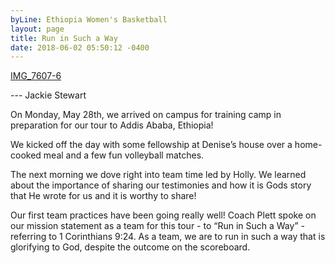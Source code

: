 ```yaml
---
byLine: Ethiopia Women's Basketball
layout: page
title: Run in Such a Way
date: 2018-06-02 05:50:12 -0400
---
```

[IMG_7607-6](/uploads/2018/06/02/IMG_7607-6 "IMG_7607-6")

--- Jackie Stewart

On Monday, May 28th, we arrived on campus for training camp in preparation for our tour to Addis Ababa, Ethiopia!

We kicked off the day with some fellowship at Denise’s house over a home-cooked meal and a few fun volleyball matches.

The next morning we dove right into team time led by Holly. We learned about the importance of sharing our testimonies and how it is Gods story that He wrote for us and it is worthy to share!

Our first team practices have been going really well! Coach Plett spoke on our mission statement as a team for this tour - to “Run in Such a Way” - referring to 1 Corinthians 9:24. As a team, we are to run in such a way that is glorifying to God, despite the outcome on the scoreboard.